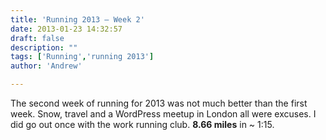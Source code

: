 ```yaml
---
title: 'Running 2013 – Week 2'
date: 2013-01-23 14:32:57
draft: false
description: ""
tags: ['Running','running 2013']
author: 'Andrew'

---
```


The second week of running for 2013 was not much better than the first week. Snow, travel and a WordPress meetup in London all were excuses. I did go out once with the work running club. **8.66 miles** in ~ 1:15.
